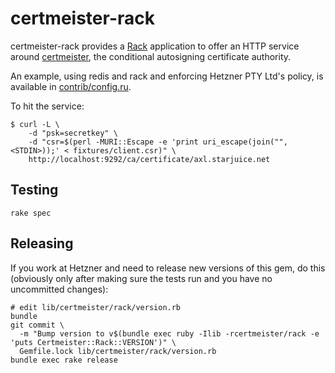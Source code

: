 # certmeister-rack

certmeister-rack provides a [Rack](http://rack.github.io/) application to offer an HTTP service around [certmeister](https://github.com/sheldonh/certmeister), the conditional autosigning certificate authority.

An example, using redis and rack and enforcing Hetzner PTY Ltd's policy, is available in [contrib/config.ru](contrib/config.ru).

To hit the service:

```
$ curl -L \
    -d "psk=secretkey" \
    -d "csr=$(perl -MURI::Escape -e 'print uri_escape(join("", <STDIN>));' < fixtures/client.csr)" \
    http://localhost:9292/ca/certificate/axl.starjuice.net
```

## Testing

```
rake spec
```

## Releasing

If you work at Hetzner and need to release new versions of this gem, do this
(obviously only after making sure the tests run and you have no uncommitted
changes):

```
# edit lib/certmeister/rack/version.rb
bundle
git commit \
  -m "Bump version to v$(bundle exec ruby -Ilib -rcertmeister/rack -e 'puts Certmeister::Rack::VERSION')" \
  Gemfile.lock lib/certmeister/rack/version.rb
bundle exec rake release
```

